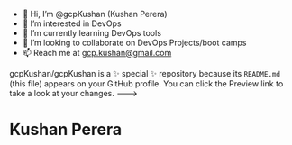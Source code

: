 - 👋 Hi, I’m @gcpKushan (Kushan Perera)
- 👀 I’m interested in DevOps
- 🌱 I’m currently learning DevOps tools
- 💞️ I’m looking to collaborate on DevOps Projects/boot camps
- 📫 Reach me at gcp.kushan@gmail.com

gcpKushan/gcpKushan is a ✨ special ✨ repository because its `README.md` (this file) appears on your GitHub profile.
You can click the Preview link to take a look at your changes.
--->

# Kushan Perera
